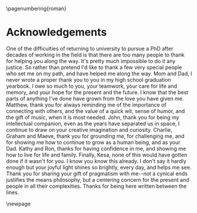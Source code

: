 \pagenumbering{roman}

# Acknowledgements

One of the difficulties of returning to university to pursue a PhD after
decades of working in the field is that there are too many people to thank for
helping you along the way. It's pretty much impossible to do it any justice. So
rather than pretend I'd like to thank a few very special people who set
me on my path, and have helped me along the way. Mom and Dad, I never wrote
a proper thank you to you in my high school graduation yearbook. I owe so much
to you, your teamwork, your care for life and memory, and your hope for the
present and the future. I know that the best parts of anything I've done have
grown from the love you have given me. Matthew, thank you for always reminding
me of the importance of connecting with others, and the value of a quick wit,
sense of humor, and the gift of music, when it is most needed. John, thank you
for being my intellectual companion, even as the years have separated us in
space, I continue to draw on your creative imagination and curiosity. Charlie,
Graham and Maeve, thank you for grounding me, for challenging me, and for
showing me how to continue to grow as a human being, and as your Dad. Kathy and
Ron, thanks for having confidence in me, and showing me how to live for life
and family. Finally, Kesa, none of this would have gotten done if it wasn't for
you. I know you know this already. I don't say it hardly enough but your joyful
light shines so brightly, every day, and helps me see. Thank you for sharing
your gift of pragmatism with me--not a cynical ends justifies the means
philosophy, but a centering concern for the present and people in all their
complexities. Thanks for being here written between the lines.

\newpage


